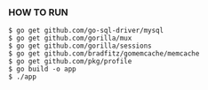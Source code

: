### HOW TO RUN ###

    $ go get github.com/go-sql-driver/mysql
    $ go get github.com/gorilla/mux
    $ go get github.com/gorilla/sessions
    $ go get github.com/bradfitz/gomemcache/memcache
    $ go get github.com/pkg/profile
    $ go build -o app
    $ ./app
